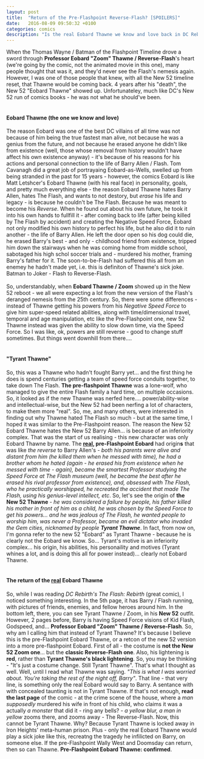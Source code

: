 ```yaml
---
layout: post
title:  "Return of the Pre-Flashpoint Reverse-Flash? [SPOILERS]"
date:   2016-08-09 09:50:32 +0100
categories: comics
description: "Is the real Eobard Thawne we know and love back in DC Rebirth? [MAJOR Spoilers for the Flash comics and CW show]"
---
```

When the Thomas Wayne / Batman of the Flashpoint Timeline drove a sword through <b>Professor Eobard "Zoom" Thawne / Reverse-Flash</b>'s heart (we're going by the comic, not the animated movie in this one), many people thought that was it, and they'd never see the Flash's nemesis again. However, I was one of those people that knew, with all the New 52 timeline reset, that Thawne would be coming back. 4 years after his "death", the New 52 "Eobard Thawne" showed up. Unfortunateley, much like DC's New 52 run of comics books - he was not what he should've been.
<br>
<br>
<h4>Eobard Thawne (the one we know and love)</h4>
The reason Eobard was one of the best DC villains of all time was not because of him being the true fastest man alive, not because he was a genius from the future, and not because he erased anyone he didn't like from existence (well, those whose removal from history wouldn't have affect his own existence anyway) - it's because of his reasons for his actions and personal connection to the life of Barry Allen / Flash. Tom Cavanagh did a great job of portrayaing Eobard-as-Wells, swelled up from being stranded in the past for 15 years - however, the comics Eobard is like Matt Letshcer's Eobard Thawne (with his real face) in personality, goals, and pretty much everything else - the reason Eobard Thawne hates Barry Allen, hates The Flash, and wants to not destory, but <i>erase</i> his life and legacy - is because he couldn't be The Flash. Because he was meant to become his <i>Reverse</i>. When he found out about his own future, he took it into his own hands to fullfill it - after coming back to life (after being killed by The Flash by accident) and creating the Negative Speed Force, Eobard not only modified his own history to perfect his life, but he also did it to ruin another - the life of Barry Allen. He left the door open so his dog could die, he erased Barry's best - and only - childhood friend from existence, tripped him down the stairways when he was coming home from middle school, sabotaged his high schol soccer trials and - murdered his mother, framing Barry's father for it. The soon-to-be-Flash had suffered this all from an enemey he hadn't made yet, i.e. this is definiton of Thawne's sick joke. Batman to Joker - Flash to Reverse-Flash.
<br>
<br>
So, understandably, when <b>Eobard Thawne / Zoom</b> showed up in the New 52 reboot - we all were expecting a lot from the new version of the Flash's deranged nemesis from the 25th century. So, there were some differences - instead of Thawne getting his powers from his <i>Negative Speed Force</i> to give him super-speed related abilities, along with time/dimensional travel, temporal and age manipulation, etc like the Pre-Flashpoint one, new 52 Thawne instead was given the ability to slow down time, via the Speed Force. So I was like, ok, powers are still reverse - good to change stuff sometimes. But things went downhill from there....
<br>
<br>
<h4>"Tyrant Thawne"</h4>
So, this was a Thawne who hadn't fought Barry yet... and the first thing he does is spend centuries getting a team of speed force conduits together, to take down The Flash. <b>The pre-flashpoint Thawne</b> was a lone-wolf, who managed to give the entire Flash family a hard time, on multiple occasions. So, it looked as if the new Thawne was nerfed here.... power/ability-wise and intellectual-wise, but the New 52 had been nerfing a lot of characters, to make them more "real". So, me, and many others, were interested in finding out why Thawne hated The Flash so much - but at the same time, I hoped it was similar to the Pre-Flashpoint reason. The reason the New 52 Eobard Thawne hates the New 52 Barry Allen... is because of an inferiority complex. That was the start of us realising - this new character was only Eobard Thawne by name. The <b><u>real</u>, pre-Flashpoint Eobard</b> had origin<b>s</b> that was like <i>the reverse</i> to Barry Allen's - <i>both his parents were alive and distant from him (he killed them when he messed with time), he had a brother whom he hated (again - he erased his from existence when he messed with time - again), became the smartest Professor studying the Speed Force at The Flash museum (well, he became the <i>best</i> after he erased his rival professor from existence), and, obsessed with The Flash, who he practically worshipped, he recreated the accident that made The Flash, using his genius-level intellect, etc</i>. So, let's see the origin of <b>the New 52 Thawne</b> - <i>he was considered a failure by people, his father killed his mother in front of him as a child, he was <i>chosen</i> by the Speed Force to get his powers... and he was jealous of The Flash, he wanted people to worship him, was never a Professor, became an evil dictator who invaded the Gem cities, nicknamed by people <b>Tyrant Thawne</b></i>. In fact, from now on, I'm gonna refer to the new 52 "Eobard" as Tyrant Thawne - because he is clearly not the Eobard we know. So... Tyrant's motive is an inferiority complex... his origin, his abilities, his personaility and motives (Tyrant whines a lot, and is doing this all for power instead)... clearly not Eobard Thawne.
<br>
<br>
<h4>The return of the <u>real</u> Eobard Thawne</h4>
So, while I was reading <i>DC Rebirth's The Flash: Rebirth</i> (great comic), I noticed something interesting. In the 5th page, it has Barry / Flash running, with pictures of friends, enemies, and fellow heroes around him. In the bottom left, there, you can see Tyrant Thawne / Zoom, in his <b>New 52</b> outfit. However, 2 pages before, Barry is having Speed Force visions of Kid Flash, Godspeed, and... <b>Professor Eobard "Zoom" Thawne / Reverse-Flash</b>. So, why am I calling him that instead of Tyrant Thawne? It's because I believe this is the pre-Flashpoint Eobard Thawne, or a retcon of the new 52 version into a more pre-flashpoint Eobard. First of all - the costume is <b>not the New 52 Zoom one</b>... but the <b>classic Reverse-Flash one</b>. Also, his lightening is <b>red</b>, rather than <b>Tyrant Thawne's black lightening</b>. So, you may be thinking - "It's just a costume change. Still Tyrant Thawne". That's what I thought as well. Well, until I read what Thawne was saying. <i>"This is what I was worried about. You're taking the rest of the night off, Barry"</i>. That line - that very line, is something only the real Eobard would say to Barry. A sentance with with concealed taunting is not in Tyrant Thawne. If that's not enough, <b>read the last page</b> of the comic - at the crime scene of the house, where a <i>man supposedly</i> murdered his wife in front of his child, who claims it was a actually <i>a monster</i> that did it - ring any bells? - <i>a yellow blur, a man in yellow</i> zooms there, and zooms away - The Reverse-Flash. Now, this cannot be Tyrant Thawne. Why? Because Tyrant Thawne is locked away in Iron Heights' meta-human prison. Plus - only the real Eobard Thawne would play a sick joke like this, recreatng the tragedy he infilicted on Barry, on someone else. If the pre-Flashpoint Wally West and Doomsday can return, then so can Thawne. <b>Pre-Flashpoint Eobard Thawne: confirmed</b>.